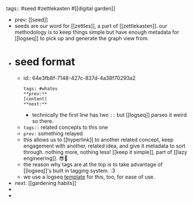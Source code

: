tags:: #seed #zettlekasten #[[digital garden]]

- prev: [[seed]]
- seeds are our word for [[zettles]], a part of [[zettlekasten]]. our methodology is to keep things simple but have enough metadata for [[logseq]] to pick up and generate the graph view from.
- # seed format
	- id:: 64e3fb8f-7148-427c-837d-4a38f70293a2
	  ```
	  tags: #whatev
	  **prev:**
	  [content]
	  **next:**
	  ```
		- technically the first line has two `::` but [[logseq]] parses it weird so there.
	- `tags::` related concepts to this one
	- `prev:` something relayed
	- this allows us to [[hyperlink]] to another related concept, keep engagement with another, related idea, and give it metadata to sort through. nothing more, nothing less! [[keep it simple]], part of [[lazy engineering]]. 😎🤙
	- the reason why tags are at the top is to take advantage of [[logseq]]'s built in tagging system. :3
	- we use a logseq [template](logseq://graph/garden?block-id=64db7d5e-9da5-432a-aa11-f97ae5d113ec) for this, too, for ease of use.
- next: [[gardening habits]]
-
-